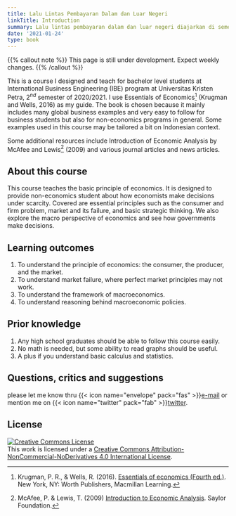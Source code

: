 ```yaml
---
title: Lalu Lintas Pembayaran Dalam dan Luar Negeri
linkTitle: Introduction
summary: Lalu lintas pembayaran dalam dan luar negeri diajarkan di semester 3 di Program Diploma 3 Politeknik APP Jakarta
date: '2021-01-24'
type: book
---
```


{{% callout note %}} This page is still under development. Expect weekly changes. {{% /callout %}}

This is a course I designed and teach for bachelor level students at International Business Engineering (IBE) program at Universitas Kristen Petra, 2$^{nd}$ semester of 2020/2021. I use Essentials of Economics[^1] (Krugman and Wells, 2016) as my guide. The book is chosen because it mainly includes many global business examples and very easy to follow for business students but also for non-economics programs in general. Some examples used in this course may be tailored a bit on Indonesian context.

Some additional resources include Introduction of Economic Analysis by McAfee and Lewis[^2] (2009) and various journal articles and news articles.

## About this course
This course teaches the basic principle of economics. It is designed to provide non-economics student about how economists make decisions under scarcity. Covered are essential principles such as the consumer and firm problem, market and its failure, and basic strategic thinking. We also explore the macro perspective of economics and see how governments make decisions.

## Learning outcomes
1.	To understand the principle of economics: the consumer, the producer, and the market.
2.	To understand market failure, where perfect market principles may not work.
3.	To understand the framework of macroeconomics.
4.	To understand reasoning behind macroeconomic policies.

## Prior knowledge
1. Any high school graduates should be able to follow this course easily.
2. No math is needed, but some ability to read graphs should be useful.
3. A plus if you understand basic calculus and statistics.

## Questions, critics and suggestions

please let me know thru {{< icon name="envelope" pack="fas" >}}<a href="mailto:krisna.gupta@outlook.com">e-mail</a> or mention me on {{< icon name="twitter" pack="fab" >}}[twitter](https://www.twitter.com/imedkrisna).

## License

<a rel="license" href="http://creativecommons.org/licenses/by-nc-nd/4.0/"><img alt="Creative Commons License" style="border-width:0" src="https://i.creativecommons.org/l/by-nc-nd/4.0/88x31.png" /></a><br />This work is licensed under a <a rel="license" href="http://creativecommons.org/licenses/by-nc-nd/4.0/">Creative Commons Attribution-NonCommercial-NoDerivatives 4.0 International License</a>.


[^1]: Krugman, P. R., & Wells, R. (2016). [Essentials of economics (Fourth ed.)](](https://www.periplus.com/p/9781464186653/essentials-of-economics?filter_name=essentials%20of%20economics)). New York, NY: Worth Publishers, Macmillan Learning.

[^2]: McAfee, P. & Lewis, T. (2009) [Introduction to Economic Analysis](https://open.umn.edu/opentextbooks/textbooks/47). Saylor Foundation.
